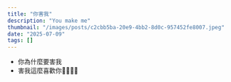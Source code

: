 ```yaml
---
title: "你害我"
description: "You make me"
thumbnail: "/images/posts/c2cbb5ba-20e9-4bb2-8d0c-957452fe8007.jpeg"
date: "2025-07-09"
tags: []
---
```

- 你為什麼要害我
- 害我這麼喜歡你🤬🤬😭😭
